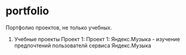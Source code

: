 # portfolio
Портфолио проектов, не только учебных.

1. Учебные проекты
Проект 1: Проект 1: Яндекс.Музыка - изучение предпочтений пользователй сервиса Яндекс.Музыка
